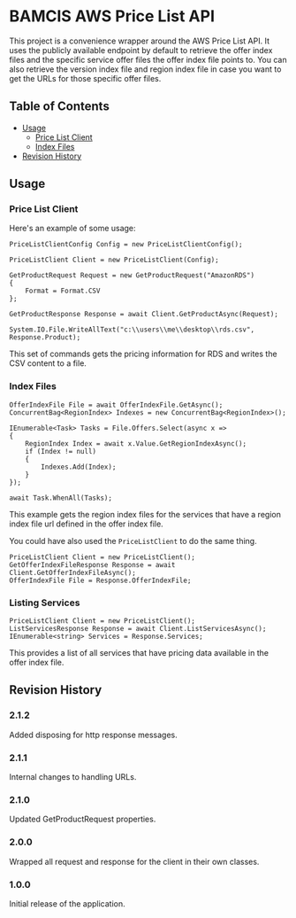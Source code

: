 # BAMCIS AWS Price List API

This project is a convenience wrapper around the AWS Price List API. It uses the publicly available
endpoint by default to retrieve the offer index files and the specific service offer
files the offer index file points to. You can also retrieve the version index file and region
index file in case you want to get the URLs for those specific offer files.

## Table of Contents
- [Usage](#usage)
    * [Price List Client](#price-list-client)
    * [Index Files](#index-files)
- [Revision History](#revision-history)

## Usage

### Price List Client

Here's an example of some usage:

    PriceListClientConfig Config = new PriceListClientConfig();

    PriceListClient Client = new PriceListClient(Config);

    GetProductRequest Request = new GetProductRequest("AmazonRDS")
    {
        Format = Format.CSV
    };

    GetProductResponse Response = await Client.GetProductAsync(Request);

    System.IO.File.WriteAllText("c:\\users\\me\\desktop\\rds.csv", Response.Product);

This set of commands gets the pricing information for RDS and writes the CSV content to a file.

### Index Files

    OfferIndexFile File = await OfferIndexFile.GetAsync();
    ConcurrentBag<RegionIndex> Indexes = new ConcurrentBag<RegionIndex>();

    IEnumerable<Task> Tasks = File.Offers.Select(async x =>
    {
        RegionIndex Index = await x.Value.GetRegionIndexAsync();
        if (Index != null)
        {
            Indexes.Add(Index);
        }                       
    });

    await Task.WhenAll(Tasks);

This example gets the region index files for the services that have a region index file url
defined in the offer index file.

You could have also used the `PriceListClient` to do the same thing.

    PriceListClient Client = new PriceListClient();
	GetOfferIndexFileResponse Response = await Client.GetOfferIndexFileAsync();
	OfferIndexFile File = Response.OfferIndexFile;

### Listing Services

    PriceListClient Client = new PriceListClient();
    ListServicesResponse Response = await Client.ListServicesAsync();
	IEnumerable<string> Services = Response.Services;

This provides a list of all services that have pricing data available in the
offer index file.

## Revision History

### 2.1.2
Added disposing for http response messages.

### 2.1.1
Internal changes to handling URLs.

### 2.1.0
Updated GetProductRequest properties.

### 2.0.0
Wrapped all request and response for the client in their own classes.

### 1.0.0
Initial release of the application.
